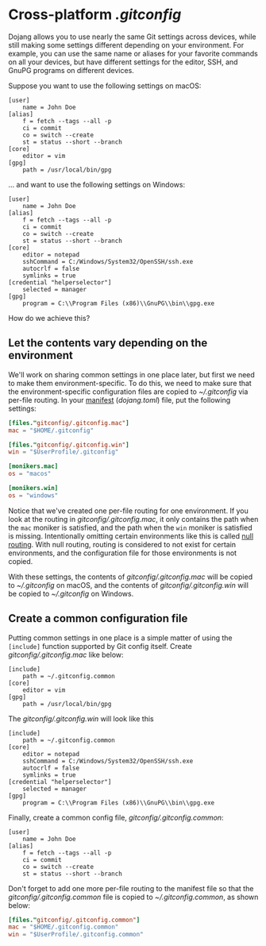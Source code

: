 Cross-platform *.gitconfig*
===========================

Dojang allows you to use nearly the same Git settings across devices,
while still making some settings different depending on your environment.
For example, you can use the same name or aliases for your favorite commands
on all your devices, but have different settings for the editor, SSH,
and GnuPG programs on different devices.

Suppose you want to use the following settings on macOS:

~~~~ gitconfig
[user]
	name = John Doe
[alias]
	f = fetch --tags --all -p
	ci = commit
	co = switch --create
	st = status --short --branch
[core]
	editor = vim
[gpg]
	path = /usr/local/bin/gpg
~~~~

… and want to use the following settings on Windows:

~~~~ gitconfig
[user]
	name = John Doe
[alias]
	f = fetch --tags --all -p
	ci = commit
	co = switch --create
	st = status --short --branch
[core]
	editor = notepad
	sshCommand = C:/Windows/System32/OpenSSH/ssh.exe
	autocrlf = false
	symlinks = true
[credential "helperselector"]
	selected = manager
[gpg]
	program = C:\\Program Files (x86)\\GnuPG\\bin\\gpg.exe
~~~~

How do we achieve this?


Let the contents vary depending on the environment
--------------------------------------------------

We'll work on sharing common settings in one place later, but first we need
to make them environment-specific. To do this, we need to make sure that
the environment-specific configuration files are copied to *~/.gitconfig* via
per-file routing.  In your [manifest](../manifest.en.md) (*dojang.toml*) file,
put the following settings:

~~~~ toml
[files."gitconfig/.gitconfig.mac"]
mac = "$HOME/.gitconfig"

[files."gitconfig/.gitconfig.win"]
win = "$UserProfile/.gitconfig"

[monikers.mac]
os = "macos"

[monikers.win]
os = "windows"
~~~~

Notice that we've created one per-file routing for one environment.
If you look at the routing in *gitconfig/.gitconfig.mac*,
it only contains the path when the `mac` moniker is satisfied,
and the path when the `win` moniker is satisfied is missing.
Intentionally omitting certain environments like this is called
[null routing](../routing.en.md#null-routing).  With null routing,
routing is considered to not exist for certain environments,
and the configuration file for those environments is not copied.

With these settings, the contents of *gitconfig/.gitconfig.mac* will be copied
to *~/.gitconfig* on macOS, and the contents of *gitconfig/.gitconfig.win*
will be copied to *~/.gitconfig* on Windows.


Create a common configuration file
---------------------

Putting common settings in one place is a simple matter of using the `[include]`
function supported by Git config itself.  Create *gitconfig/.gitconfig.mac* like
below:

~~~~ gitconfig
[include]
	path = ~/.gitconfig.common
[core]
	editor = vim
[gpg]
	path = /usr/local/bin/gpg
~~~~

The *gitconfig/.gitconfig.win* will look like this

~~~~ gitconfig
[include]
	path = ~/.gitconfig.common
[core]
	editor = notepad
	sshCommand = C:/Windows/System32/OpenSSH/ssh.exe
	autocrlf = false
	symlinks = true
[credential "helperselector"]
	selected = manager
[gpg]
	program = C:\\Program Files (x86)\\GnuPG\\bin\\gpg.exe
~~~~

Finally, create a common config file, *gitconfig/.gitconfig.common*:

~~~~ gitconfig
[user]
	name = John Doe
[alias]
	f = fetch --tags --all -p
	ci = commit
	co = switch --create
	st = status --short --branch
~~~~

Don't forget to add one more per-file routing to the manifest file so that
the *gitconfig/.gitconfig.common* file is copied to *~/.gitconfig.common*,
as shown below:

~~~~ toml
[files."gitconfig/.gitconfig.common"]
mac = "$HOME/.gitconfig.common"
win = "$UserProfile/.gitconfig.common"
~~~~

<!-- cSpell:ignore autocrlf helperselector -->

